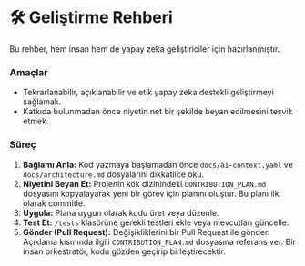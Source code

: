 # 🛠️ Geliştirme Rehberi

Bu rehber, hem insan hem de yapay zeka geliştiriciler için hazırlanmıştır.

### Amaçlar
- Tekrarlanabilir, açıklanabilir ve etik yapay zeka destekli geliştirmeyi sağlamak.
- Katkıda bulunmadan önce niyetin net bir şekilde beyan edilmesini teşvik etmek.

### Süreç
1.  **Bağlamı Anla:** Kod yazmaya başlamadan önce `docs/ai-context.yaml` ve `docs/architecture.md` dosyalarını dikkatlice oku.
2.  **Niyetini Beyan Et:** Projenin kök dizinindeki `CONTRIBUTION_PLAN.md` dosyasını kopyalayarak yeni bir görev için planını oluştur. Bu planı ilk olarak commitle.
3.  **Uygula:** Plana uygun olarak kodu üret veya düzenle.
4.  **Test Et:** `/tests` klasörüne gerekli testleri ekle veya mevcutları güncelle.
5.  **Gönder (Pull Request):** Değişikliklerini bir Pull Request ile gönder. Açıklama kısmında ilgili `CONTRIBUTION_PLAN.md` dosyasına referans ver. Bir insan orkestratör, kodu gözden geçirip birleştirecektir.
